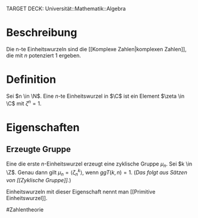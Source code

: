 TARGET DECK: Universität::Mathematik::Algebra

# Beschreibung
Die n-te Einheitswurzeln sind die [[Komplexe Zahlen|komplexen Zahlen]], die mit $n$ potenziert $1$ ergeben. 

# Definition
Sei $n \in \N$. Eine $n$-te Einheitswurzel in $\C$ ist ein Element $\zeta \in \C$ mit $\zeta^n = 1$.

# Eigenschaften
## Erzeugte Gruppe
Eine die erste $n$-Einheitswurzel erzeugt eine zyklische Gruppe $\mu_n$.
Sei $k \in \Z$. Genau dann gilt $\mu_n = \langle \zeta ^k_n\rangle$, wenn $ggT(k, n) = 1$. (*Das folgt aus Sätzen von [[Zyklische Gruppe]].*)

Einheitswurzeln mit dieser Eigenschaft nennt man [[Primitive Einheitswurzel]].

#Zahlentheorie 


